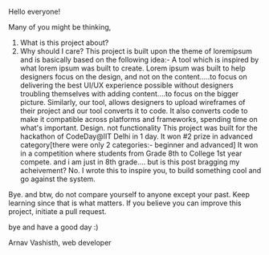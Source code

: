 Hello everyone!

Many of you might be thinking, 
1. What is this project about?
2. Why should I care?
This project is built upon the theme of loremipsum and is basically based on the following idea:- A tool which is inspired by what lorem ipsum was built to create. Lorem ipsum was built to help designers focus on the design, and not on the content.....to focus on delivering the best UI/UX experience possible without designers troubling themselves with adding content....to focus on the bigger picture. Similarly, our tool, allows designers to upload wireframes of their project and our tool converts it to code. It also converts code to make it compatible across platforms and frameworks, spending time on what's important. Design. not functionality
This project was built for the hackathon of CodeDay@IIT Delhi in 1 day. It won #2 prize in advanced category[there were only 2 categories:- beginner and advanced]
It won in a competition where students from Grade 8th to College 1st year compete.
and i am just in 8th grade....
but is this post bragging my acheivement?
No. I wrote this to inspire you, to build something cool and go against the system.

Bye. and btw, do not compare yourself to anyone except your past.
Keep learning since that is what matters.
If you believe you can improve this project, initiate a pull request.

bye and have a good day :)

Arnav Vashisth, web developer
